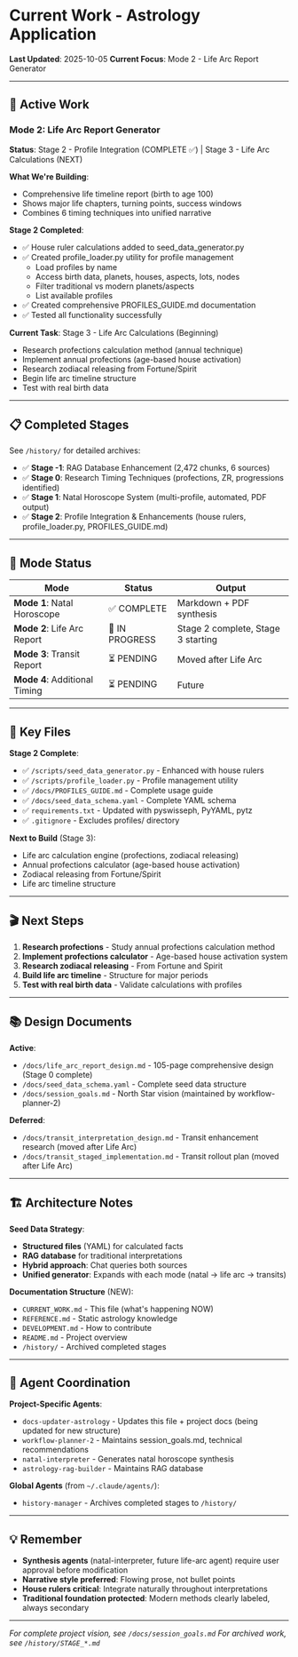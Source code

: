# Current Work - Astrology Application

**Last Updated**: 2025-10-05
**Current Focus**: Mode 2 - Life Arc Report Generator

---

## 🎯 Active Work

### Mode 2: Life Arc Report Generator
**Status**: Stage 2 - Profile Integration (COMPLETE ✅) | Stage 3 - Life Arc Calculations (NEXT)

**What We're Building**:
- Comprehensive life timeline report (birth to age 100)
- Shows major life chapters, turning points, success windows
- Combines 6 timing techniques into unified narrative

**Stage 2 Completed**:
- ✅ House ruler calculations added to seed_data_generator.py
- ✅ Created profile_loader.py utility for profile management
  - Load profiles by name
  - Access birth data, planets, houses, aspects, lots, nodes
  - Filter traditional vs modern planets/aspects
  - List available profiles
- ✅ Created comprehensive PROFILES_GUIDE.md documentation
- ✅ Tested all functionality successfully

**Current Task**: Stage 3 - Life Arc Calculations (Beginning)
- Research profections calculation method (annual technique)
- Implement annual profections (age-based house activation)
- Research zodiacal releasing from Fortune/Spirit
- Begin life arc timeline structure
- Test with real birth data

---

## 📋 Completed Stages

See `/history/` for detailed archives:
- ✅ **Stage -1**: RAG Database Enhancement (2,472 chunks, 6 sources)
- ✅ **Stage 0**: Research Timing Techniques (profections, ZR, progressions identified)
- ✅ **Stage 1**: Natal Horoscope System (multi-profile, automated, PDF output)
- ✅ **Stage 2**: Profile Integration & Enhancements (house rulers, profile_loader.py, PROFILES_GUIDE.md)

---

## 🔄 Mode Status

| Mode | Status | Output |
|------|--------|--------|
| **Mode 1**: Natal Horoscope | ✅ COMPLETE | Markdown + PDF synthesis |
| **Mode 2**: Life Arc Report | 🔄 IN PROGRESS | Stage 2 complete, Stage 3 starting |
| **Mode 3**: Transit Report | ⏳ PENDING | Moved after Life Arc |
| **Mode 4**: Additional Timing | ⏳ PENDING | Future |

---

## 📁 Key Files

**Stage 2 Complete**:
- ✅ `/scripts/seed_data_generator.py` - Enhanced with house rulers
- ✅ `/scripts/profile_loader.py` - Profile management utility
- ✅ `/docs/PROFILES_GUIDE.md` - Complete usage guide
- ✅ `/docs/seed_data_schema.yaml` - Complete YAML schema
- ✅ `requirements.txt` - Updated with pyswisseph, PyYAML, pytz
- ✅ `.gitignore` - Excludes profiles/ directory

**Next to Build** (Stage 3):
- Life arc calculation engine (profections, zodiacal releasing)
- Annual profections calculator (age-based house activation)
- Zodiacal releasing from Fortune/Spirit
- Life arc timeline structure

---

## 🎬 Next Steps

1. **Research profections** - Study annual profections calculation method
2. **Implement profections calculator** - Age-based house activation system
3. **Research zodiacal releasing** - From Fortune and Spirit
4. **Build life arc timeline** - Structure for major periods
5. **Test with real birth data** - Validate calculations with profiles

---

## 📚 Design Documents

**Active**:
- `/docs/life_arc_report_design.md` - 105-page comprehensive design (Stage 0 complete)
- `/docs/seed_data_schema.yaml` - Complete seed data structure
- `/docs/session_goals.md` - North Star vision (maintained by workflow-planner-2)

**Deferred**:
- `/docs/transit_interpretation_design.md` - Transit enhancement research (moved after Life Arc)
- `/docs/transit_staged_implementation.md` - Transit rollout plan (moved after Life Arc)

---

## 🏗️ Architecture Notes

**Seed Data Strategy**:
- **Structured files** (YAML) for calculated facts
- **RAG database** for traditional interpretations
- **Hybrid approach**: Chat queries both sources
- **Unified generator**: Expands with each mode (natal → life arc → transits)

**Documentation Structure** (NEW):
- `CURRENT_WORK.md` - This file (what's happening NOW)
- `REFERENCE.md` - Static astrology knowledge
- `DEVELOPMENT.md` - How to contribute
- `README.md` - Project overview
- `/history/` - Archived completed stages

---

## 🤖 Agent Coordination

**Project-Specific Agents**:
- `docs-updater-astrology` - Updates this file + project docs (being updated for new structure)
- `workflow-planner-2` - Maintains session_goals.md, technical recommendations
- `natal-interpreter` - Generates natal horoscope synthesis
- `astrology-rag-builder` - Maintains RAG database

**Global Agents** (from `~/.claude/agents/`):
- `history-manager` - Archives completed stages to `/history/`

---

## 💡 Remember

- **Synthesis agents** (natal-interpreter, future life-arc agent) require user approval before modification
- **Narrative style preferred**: Flowing prose, not bullet points
- **House rulers critical**: Integrate naturally throughout interpretations
- **Traditional foundation protected**: Modern methods clearly labeled, always secondary

---

*For complete project vision, see `/docs/session_goals.md`*
*For archived work, see `/history/STAGE_*.md`*
